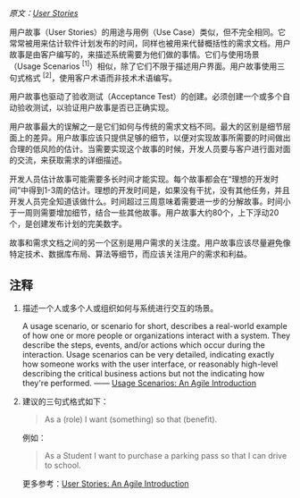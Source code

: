 _原文：[User Stories](http://www.extremeprogramming.org/rules/userstories.html)_

用户故事（User Stories）的用途与用例（Use Case）类似，但不完全相同。它常常被用来估计软件计划发布的时间，同样也被用来代替概括性的需求文档。用户故事是由客户编写的，来描述系统需要为他们做的事情。它们与使用场景（Usage Scenarios <sup>[1]</sup>）相似，除了它们不限于描述用户界面。用户故事使用三句式格式 <sup>[2]</sup>，使用客户术语而非技术术语编写。

用户故事也驱动了验收测试（Acceptance Test）的创建。必须创建一个或多个自动验收测试，以验证用户故事是否已正确实现。

用户故事最大的误解之一是它们如何与传统的需求文档不同。最大的区别是细节层面上的差异。用户故事应该只提供足够的细节，以便对实现故事所需要的时间做出合理的低风险的估计。当需要实现这个故事的时候，开发人员要与客户进行面对面的交流，来获取需求的详细描述。

开发人员估计故事可能需要多长时间才能实现。每个故事都会在“理想的开发时间”中得到1-3周的估计。理想的开发时间是，如果没有干扰，没有其他任务，并且开发人员完全知道该做什么。时间超过三周意味着需要进一步的分解故事。时间小于一周则需要增加细节，结合一些其他故事。用户故事大约80个，上下浮动20个，是创建发布计划的完美数字。

故事和需求文档之间的另一个区别是用户需求的关注度。用户故事应该尽量避免像特定技术、数据库布局、算法等细节，而应该关注用户的需求和利益。

## 注释
1. 描述一个人或多个人或组织如何与系统进行交互的场景。

    A usage scenario, or scenario for short, describes a real-world example of how one or more people or organizations interact with a system. They describe the steps, events, and/or actions which occur during the interaction. Usage scenarios can be very detailed, indicating exactly how someone works with the user interface, or reasonably high-level describing the critical business actions but not the indicating how they're performed. —— [Usage Scenarios: An Agile Introduction](http://www.agilemodeling.com/artifacts/usageScenario.htm)  

2. 建议的三句式格式如下：
    > As a (role) I want (something) so that (benefit).
    
    例如：
    > As a Student I want to purchase a parking pass so that I can drive to school.

    更多参考：[User Stories: An Agile Introduction](http://www.agilemodeling.com/artifacts/userStory.htm)  